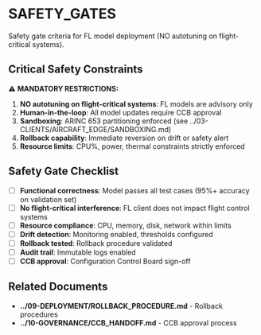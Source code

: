 # SAFETY_GATES

Safety gate criteria for FL model deployment (NO autotuning on flight-critical systems).

## Critical Safety Constraints

⚠️ **MANDATORY RESTRICTIONS:**

1. **NO autotuning on flight-critical systems**: FL models are advisory only
2. **Human-in-the-loop**: All model updates require CCB approval
3. **Sandboxing**: ARINC 653 partitioning enforced (see ../03-CLIENTS/AIRCRAFT_EDGE/SANDBOXING.md)
4. **Rollback capability**: Immediate reversion on drift or safety alert
5. **Resource limits**: CPU%, power, thermal constraints strictly enforced

## Safety Gate Checklist

- [ ] **Functional correctness**: Model passes all test cases (95%+ accuracy on validation set)
- [ ] **No flight-critical interference**: FL client does not impact flight control systems
- [ ] **Resource compliance**: CPU, memory, disk, network within limits
- [ ] **Drift detection**: Monitoring enabled, thresholds configured
- [ ] **Rollback tested**: Rollback procedure validated
- [ ] **Audit trail**: Immutable logs enabled
- [ ] **CCB approval**: Configuration Control Board sign-off

## Related Documents

- **../09-DEPLOYMENT/ROLLBACK_PROCEDURE.md** - Rollback procedures
- **../10-GOVERNANCE/CCB_HANDOFF.md** - CCB approval process
